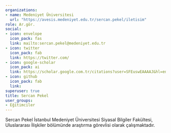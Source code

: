 ```yaml
---
organizations:
- name: Medeniyet Üniversitesi
  url: "https://avesis.medeniyet.edu.tr/sercan.pekel/iletisim"
role: Ar.gör.
social:
- icon: envelope
  icon_pack: fas
  link: mailto:sercan.pekel@medeniyet.edu.tr
- icon: twitter
  icon_pack: fab
  link: https://twitter.com/
- icon: google-scholar
  icon_pack: ai
  link: https://scholar.google.com.tr/citations?user=SFEuswEAAAAJ&hl=en
- icon: github
  icon_pack: fab
  link: 
superuser: true
title: Sercan Pekel
user_groups:
- Eğitimciler
---
```


Sercan Pekel İstanbul Medeniyet Üniversitesi Siyasal Bilgiler Fakültesi, Uluslararası İlişkiler bölümünde araştırma görevlisi olarak çalışmaktadır.
